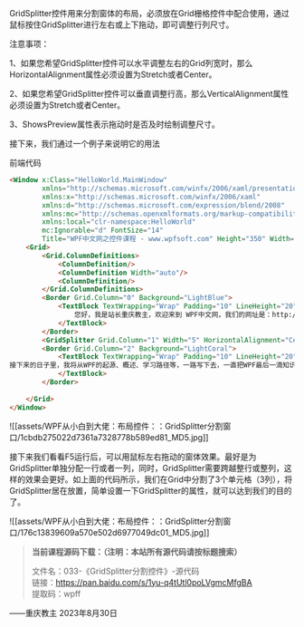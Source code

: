 GridSplitter控件用来分割窗体的布局，必须放在Grid栅格控件中配合使用，通过鼠标按住GridSplitter进行左右或上下拖动，即可调整行列尺寸。

注意事项：

1、如果您希望GridSplitter控件可以水平调整左右的Grid列宽时，那么HorizontalAlignment属性必须设置为Stretch或者Center。

2、如果您希望GridSplitter控件可以垂直调整行高，那么VerticalAlignment属性必须设置为Stretch或者Center。

3、ShowsPreview属性表示拖动时是否及时绘制调整尺寸。

接下来，我们通过一个例子来说明它的用法

前端代码

```html
<Window x:Class="HelloWorld.MainWindow"
        xmlns="http://schemas.microsoft.com/winfx/2006/xaml/presentation"
        xmlns:x="http://schemas.microsoft.com/winfx/2006/xaml"
        xmlns:d="http://schemas.microsoft.com/expression/blend/2008"
        xmlns:mc="http://schemas.openxmlformats.org/markup-compatibility/2006"
        xmlns:local="clr-namespace:HelloWorld"
        mc:Ignorable="d" FontSize="14"
        Title="WPF中文网之控件课程 - www.wpfsoft.com" Height="350" Width="500">
    <Grid>
        <Grid.ColumnDefinitions>
            <ColumnDefinition/>
            <ColumnDefinition Width="auto"/>
            <ColumnDefinition/>
        </Grid.ColumnDefinitions>
        <Border Grid.Column="0" Background="LightBlue">
            <TextBlock TextWrapping="Wrap" Padding="10" LineHeight="20">
                您好，我是站长重庆教主，欢迎来到 WPF中文网，我们的网址是：http://www.wpfsoft.com。您还可以在百度、B站、51CTO、csdn搜索我的名字，以便找到我其它的技术文章或视频课程。本站上线于2023年8月3日，在一个稀松平常的午后，我突然想搭建一个关于学习和分享WPF框架的博客网站，于是开始注册域名、购买空间、安装网站、设置栏目，不到3个小时，WPF中文网就诞生了。
            </TextBlock>
        </Border>
        <GridSplitter Grid.Column="1" Width="5" HorizontalAlignment="Center"   ShowsPreview="False"/>
        <Border Grid.Column="2" Background="LightCoral">
            <TextBlock TextWrapping="Wrap" Padding="10" LineHeight="20">
接下来的日子里，我将从WPF的起源、概述、学习路径等，一路写下去，一直把WPF最后一滴知识详尽才会封笔，我明白这是一场耗费个人巨大精力的战争。但是，那些我曾踩过的坑与走过的弯路，都无时无刻不提醒着我，尽量像讲故事一样，把这一切都写下来吧，总结自己，照亮来者。
            </TextBlock>
        </Border>
 
    </Grid>
</Window>
```

![[assets/WPF从小白到大佬：布局控件：：GridSplitter分割窗口/1cbdb275022d7361a7328778b589ed81_MD5.jpg]]

接下来我们看看F5运行后，可以用鼠标左右拖动的窗体效果。最好是为GridSplitter单独分配一行或者一列，同时，GridSplitter需要跨越整行或整列，这样的效果会更好。如上面的代码所示，我们在Grid中分割了3个单元格（3列），将GridSplitter居在放置，简单设置一下GridSplitter的属性，就可以达到我们的目的了。

![[assets/WPF从小白到大佬：布局控件：：GridSplitter分割窗口/176c13839609a570e502d6977049dc01_MD5.jpg]]

> **当前课程源码下载：（注明：本站所有源代码请按标题搜索）**
> 
> 文件名：033-《GridSplitter分割控件》-源代码  
> 链接：https://pan.baidu.com/s/1yu-q4tUtl0poLVgmcMfgBA  
> 提取码：wpff

——重庆教主 2023年8月30日